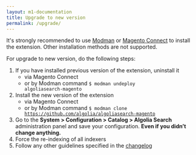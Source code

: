 ```yaml
---
layout: m1-documentation
title: Upgrade to new version
permalink: /upgrade/
---
```


It's strongly recommended to use [Modman](https://github.com/colinmollenhour/modman) or [Magento Connect](https://www.magentocommerce.com/magento-connect/search-algolia-search.html) to install the extension. Other installation methods are not supported.

For upgrade to new version, do the following steps:

1. If you have installed previous version of the extension, uninstall it
	- via Magento Connect
	- or by Modman command <code>$ modman undeploy algoliasearch-magento</code>
2. Install the new version of the extension
	- via Magento Connect
	- or by Modman command <code>$ modman clone https://github.com/algolia/algoliasearch-magento</code>
3. Go to the **System > Configuration > Catalog > Algolia Search** administration panel and save your configuration. **Even if you didn’t change anything.**
4. Force the re-indexing of all indexers
5. Follow any other guidelines specified in the [changelog](https://github.com/algolia/algoliasearch-magento/blob/master/CHANGELOG.md)
